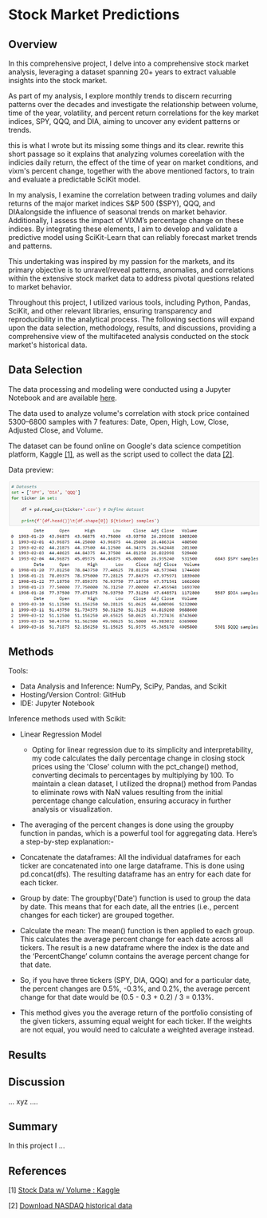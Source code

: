 # Stock Market Predictions

## Overview

In this comprehensive project, I delve into a comprehensive stock market analysis, leveraging a dataset spanning 20+ years to extract valuable insights into the stock market.

As part of my analysis, I explore monthly trends to discern recurring patterns over the decades and investigate the relationship between volume, time of the year, volatility, and percent return correlations for the key market indices, SPY, QQQ, and DIA, aiming to uncover any evident patterns or trends.


this is what I wrote but its missing some things and its clear. rewrite this short passage so it explains that analyzing volumes coreelation with the indicies daily return, the effect of the time of year on market conditions, and vixm's percent change, together with the above mentioned factors, to train and evaluate a predictable SciKit model.

In my analysis, I examine the correlation between trading volumes and daily returns of the major market indices S&P 500 ($SPY), QQQ, and DIAalongside the influence of seasonal trends on market behavior. Additionally, I assess the impact of VIXM’s percentage change on these indices. By integrating these elements, I aim to develop and validate a predictive model using SciKit-Learn that can reliably forecast market trends and patterns.


This undertaking was inspired by my passion for the markets, and its primary objective is to unravel/reveal patterns, anomalies, and correlations within the extensive stock market data to address pivotal questions related to market behavior.

Throughout this project, I utilized various tools, including Python, Pandas, SciKit, and other relevant libraries, ensuring transparency and reproducibility in the analytical process. The following sections will expand upon the data selection, methodology, results, and discussions, providing a comprehensive view of the multifaceted analysis conducted on the stock market's historical data.

## Data Selection

The data processing and modeling were conducted using a Jupyter Notebook and are available [here](./Code/Stock-Data-Modeling_Notebook.ipynb).

The data used to analyze volume's correlation with stock price contained 5300–6800 samples with 7 features: Date, Open, High, Low, Close, Adjusted Close, and Volume.

The dataset can be found online on Google's data science competition platform, Kaggle [[1]](https://www.kaggle.com/datasets/jacksoncrow/stock-market-dataset), as well as the script used to collect the data [[2]](https://www.kaggle.com/code/jacksoncrow/download-nasdaq-historical-data/notebook).

Data preview:

![data screenshot](./Graphs%20&%20Images/stock-data.png)


## Methods
Tools:
- Data Analysis and Inference: NumPy, SciPy, Pandas, and Scikit
- Hosting/Version Control: GitHub
- IDE: Jupyter Notebook


Inference methods used with Scikit:
- Linear Regression Model
  - Opting for linear regression due to its simplicity and interpretability, my code calculates the daily percentage change in closing stock prices using the 'Close' column with the pct_change() method, converting decimals to percentages by multiplying by 100. To maintain a clean dataset, I utilized the dropna() method from Pandas to eliminate rows with NaN values resulting from the initial percentage change calculation, ensuring accuracy in further analysis or visualization.
 



- The averaging of the percent changes is done using the groupby function in pandas, which is a powerful tool for aggregating data. Here’s a step-by-step explanation:-
- Concatenate the dataframes: All the individual dataframes for each ticker are concatenated into one large dataframe. This is done using pd.concat(dfs). The resulting dataframe has an entry for each date for each ticker.
- Group by date: The groupby('Date') function is used to group the data by date. This means that for each date, all the entries (i.e., percent changes for each ticker) are grouped together.
- Calculate the mean: The mean() function is then applied to each group. This calculates the average percent change for each date across all tickers. The result is a new dataframe where the index is the date and the ‘PercentChange’ column contains the average percent change for that date.
- So, if you have three tickers (SPY, DIA, QQQ) and for a particular date, the percent changes are 0.5%, -0.3%, and 0.2%, the average percent change for that date would be (0.5 - 0.3 + 0.2) / 3 = 0.13%.
- This method gives you the average return of the portfolio consisting of the given tickers, assuming equal weight for each ticker. If the weights are not equal, you would need to calculate a weighted average instead.
 

## Results


## Discussion
...
xyz
....

## Summary
In this project I ...

## References
[1] [Stock Data w/ Volume : Kaggle](https://www.kaggle.com/datasets/jacksoncrow/stock-market-dataset)

[2] [Download NASDAQ historical data](https://www.kaggle.com/code/jacksoncrow/download-nasdaq-historical-data/notebook)
